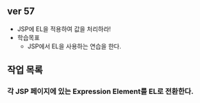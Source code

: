 ## ver 57
- JSP에 EL을 적용하여 값을 처리하라!
- 학습목표
  - JSP에서 EL을 사용하는 연습을 한다.

## 작업 목록 

### 각 JSP 페이지에 있는 Expression Element를 EL로 전환한다.
